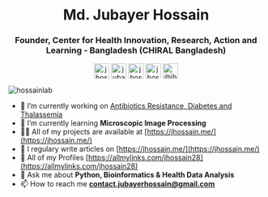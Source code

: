 <h1 align="center">Md. Jubayer Hossain</h1>
<h3 align="center">Founder, Center for Health Innovation, Research, Action and Learning - Bangladesh (CHIRAL Bangladesh)</h3>

<p align="center">
<a href="https://twitter.com/jhossain28" target="blank"><img align="center" src="https://cdn.jsdelivr.net/npm/simple-icons@3.0.1/icons/twitter.svg" alt="jhossain28" height="30" width="30" /></a>
<a href="https://linkedin.com/in/jubayer28" target="blank"><img align="center" src="https://cdn.jsdelivr.net/npm/simple-icons@3.0.1/icons/linkedin.svg" alt="jubayer28" height="30" width="30" /></a>
<a href="https://kaggle.com/jhossain" target="blank"><img align="center" src="https://cdn.jsdelivr.net/npm/simple-icons@3.0.1/icons/kaggle.svg" alt="jhossain" height="30" width="30" /></a>
<a href="https://fb.com/jhossain28" target="blank"><img align="center" src="https://cdn.jsdelivr.net/npm/simple-icons@3.0.1/icons/facebook.svg" alt="jhossain28" height="30" width="30" /></a>
<a href="https://medium.com/@jhossain28" target="blank"><img align="center" src="https://cdn.jsdelivr.net/npm/simple-icons@3.0.1/icons/medium.svg" alt="@jhossain28" height="30" width="30" /></a>
</p>

<p align="left"> <img src="https://komarev.com/ghpvc/?username=hossainlab" alt="hossainlab" /> </p>

- 🔭 I’m currently working on [Antibiotics Resistance, Diabetes and Thalassemia](https://hdrobd.org/project/)
- 🌱 I’m currently learning **Microscopic Image Processing**
- 👨‍💻 All of my projects are available at [https://jhossain.me/](https://jhossain.me/)
- 📝 I regulary write articles on [https://jhossain.me/](https://jhossain.me/)
- 📝 All of my Profiles [https://allmylinks.com/jhossain28](https://allmylinks.com/jhossain28)
- 💬 Ask me about **Python, Bioinformatics & Health Data Analysis**
- 📫 How to reach me **contact.jubayerhossain@gmail.com**

